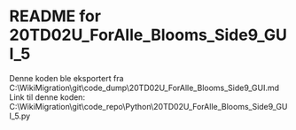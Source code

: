 # README for 20TD02U_ForAlle_Blooms_Side9_GUI_5
Denne koden ble eksportert fra C:\WikiMigration\git\code_dump\20TD02U_ForAlle_Blooms_Side9_GUI.md
Link til denne koden: C:\WikiMigration\git\code_repo\Python\20TD02U_ForAlle_Blooms_Side9_GUI_5.py
